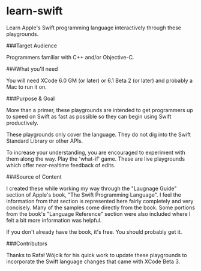learn-swift
===========

Learn Apple's Swift programming language interactively through these playgrounds.

###Target Audience

  Programmers familiar with C++ and/or Objective-C.

###What you'll need

  You will need XCode 6.0 GM (or later) or 6.1 Beta 2 (or later) and probably
  a Mac to run it on.

###Purpose & Goal

  More than a primer, these playgrounds are intended to get programmers up to
  speed on Swift as fast as possible so they can begin using Swift productively.

  These playgrounds only cover the language. They do not dig into the Swift 
  Standard Library or other APIs.

  To increase your understanding, you are encouraged to experiment with them
  along the way. Play the 'what-if' game. These are live playgrounds which offer
  near-realtime feedback of edits.

###Source of Content

  I created these while working my way through the "Laugnage Guide" section of
  Apple's book, "The Swift Programming Language". I feel the information from
  that section is represented here fairly completely and very concisely. Many
  of the samples come directly from the book. Some portions from the book's
  "Language Reference" section were also included where I felt a bit more
  information was helpful.

  If you don't already have the book, it's free. You should probably get it.

###Contributors

  Thanks to Rafał Wójcik for his quick work to update these playgrounds to
  incorporate the Swift language changes that came with XCode Beta 3.
